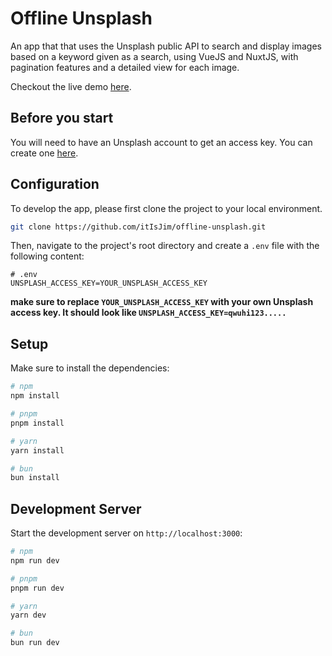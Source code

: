 # Offline Unsplash

An app that that uses the Unsplash public API to search and display images based on a keyword given as a search, using VueJS and NuxtJS, with pagination features and a detailed view for each image.

Checkout the live demo [here](https://offline-unsplash.vercel.app/).

## Before you start

You will need to have an Unsplash account to get an access key. You can create one [here](https://unsplash.com/developers).

## Configuration

To develop the app, please first clone the project to your local environment. 

```bash
git clone https://github.com/itIsJim/offline-unsplash.git
```

Then, navigate to the project's root directory and create a `.env` file with the following content:

```
# .env
UNSPLASH_ACCESS_KEY=YOUR_UNSPLASH_ACCESS_KEY
```
**make sure to replace `YOUR_UNSPLASH_ACCESS_KEY` with your own Unsplash access key. It should look like `UNSPLASH_ACCESS_KEY=qwuhi123.....`**


## Setup

Make sure to install the dependencies:

```bash
# npm
npm install

# pnpm
pnpm install

# yarn
yarn install

# bun
bun install
```

## Development Server

Start the development server on `http://localhost:3000`:

```bash
# npm
npm run dev

# pnpm
pnpm run dev

# yarn
yarn dev

# bun
bun run dev
```

